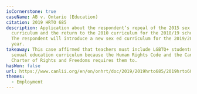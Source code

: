 ```yaml
---
isCornerstone: true
caseName: AB v. Ontario (Education)
citation: 2019 HRTO 685
description: Application about the respondent’s repeal of the 2015 sex education
  curriculum and the return to the 2010 curriculum for the 2018/19 school year.
  The respondent will introduce a new sex ed curriculum for the 2019/20 school
  year.
takeaway: This case affirmed that teachers must include LGBTQ+ students in their
  sexual education curriculum because the Human Rights Code and the Canadian
  Charter of Rights and Freedoms requires them to.
hasWon: false
url: https://www.canlii.org/en/on/onhrt/doc/2019/2019hrto685/2019hrto685.html
themes:
  - Employment
---
```

